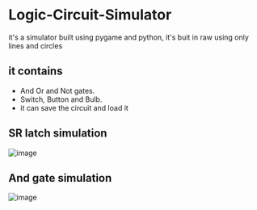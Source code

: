 # Logic-Circuit-Simulator
it's a simulator built using pygame and python, it's buit in raw using only lines and circles
## it contains 
- And Or and Not gates.
- Switch, Button and Bulb.
- it can save the circuit and load it

## SR latch simulation


![image](https://user-images.githubusercontent.com/108637087/179366898-aeae3074-2ac4-4976-b5e9-4d679c713222.png)


## And gate simulation


![image](https://user-images.githubusercontent.com/108637087/179366974-bcfa66cc-460a-4832-887b-e0475e6b58dc.png)
